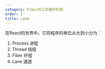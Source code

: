 ```yaml
---
category: Fiber的工作循环机制
order: 2
title: Lane
---
```


在React的世界中，它将程序的单位从大到小分为：

1. Process 进程
2. Thread 线程
3. Fiber 纤程
4. Lane 通道